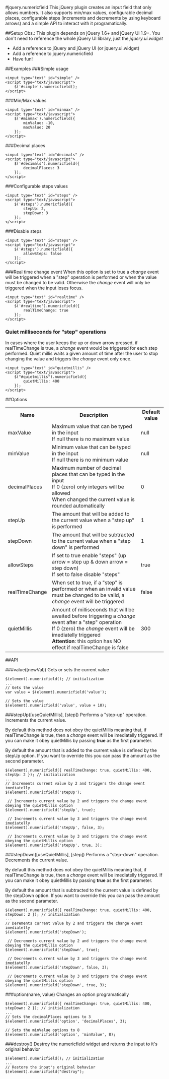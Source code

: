 #jquery.numericfield
This jQuery plugin creates an input field that only allows numbers. It also supports min/max values, configurable decimal places, configurable steps (increments and decrements by using keyboard arrows) and a simple API to interact with it programatically.

##Setup
Obs.: This plugin depends on jQuery 1.6+ and jQuery UI 1.9+. 
You don't need to reference the whole jQuery UI library, just the *jquery.ui.widget*

- Add a reference to jQuery and jQuery UI (or jquery.ui.widget)
- Add a reference to jquery.numericfield
- Have fun!

##Examples
###Simple usage
    
    <input type="text" id="simple" />
    <script type="text/javascript">
        $('#simple').numericfield();
    </script>
    
###Min/Max values

    <input type="text" id="minmax" />
    <script type="text/javascript">
        $('#minmax').numericfield({
            minValue: -10,
            maxValue: 20
        });
    </script>
    
###Decimal places

    <input type="text" id="decimals" />
    <script type="text/javascript">
        $('#decimals').numericfield({
            decimalPlaces: 3
        });
    </script>
    
###Configurable steps values

    <input type="text" id="steps" />
    <script type="text/javascript">
        $('#steps').numericfield({
            stepUp: 2,
            stepDown: 3
        });
    </script>

###Disable steps

    <input type="text" id="steps" />
    <script type="text/javascript">
        $('#steps').numericfield({
            allowSteps: false
        });
    </script>
    
###Real time change event
When this option is set to true a *change* event will be triggered when a "step" operation is performed or when the value must be changed to be valid. Otherwise the *change* event will only be triggered when the input loses focus.

    <input type="text" id="realtime" />
    <script type="text/javascript">
        $('#realtime').numericfield({
            realTimeChange: true
        });
    </script>
    
### Quiet milliseconds for "step" operations
In cases where the user keeps the up or down arrow pressed, if realTimeChange is true, a *change* event would be triggered for each step performed. Quiet millis waits a given amount of time after the user to stop changing the value and triggers the *change* event only once.

    <input type="text" id="quietmillis" />
    <script type="text/javascript">
        $("#quietmillis").numericfield({
            quietMillis: 400
        });
    </script>    

##Options
<table>
    <tr>
        <th>Name</th>
        <th>Description</th>
        <th>Default value</th>
    </tr>
    <tr>
        <td>
            maxValue
        </td>
        <td>
            Maximum value that can be typed in the input<br/>
            If null there is no maximum value
        </td>
        <td>
            null
        </td>
    </tr>
    <tr>
        <td>
            minValue
        </td>
        <td>
            Minimum value that can be typed in the input<br/>
            If null there is no minimum value
        </td>
        <td>
            null
        </td>
    </tr>
    <tr>
        <td>
            decimalPlaces
        </td>
        <td>
            Maximum number of decimal places that can be typed in the input<br/>
            If 0 (zero) only integers will be allowed<br/>
            When changed the current value is rounded automatically
        </td>
        <td>
            0
        </td>
    </tr>
    <tr>
        <td>
            stepUp
        </td>
        <td>
            The amount that will be added to the current value when a "step up" is performed
        </td>
        <td>
            1
        </td>
    </tr>
    <tr>
        <td>
            stepDown
        </td>
        <td>
            The amount that will be subtracted to the current value when a "step down" is performed
        </td>
        <td>
            1
        </td>
    </tr>
    <tr>
        <td>
            allowSteps
        </td>
        <td>
            If set to true enable "steps" (up arrow = step up & down arrow = step down)<br/>
            If set to false disable "steps"
        </td>
        <td>
            true
        </td>
    </tr>
    <tr>
        <td>
            realTimeChange
        </td>
        <td>
            When set to true, if a "step" is performed or when an invalid value must be changed to be valid, a <i>change</i> event will be triggered
        </td>
        <td>
            false
        </td>
    </tr>
    <tr>
        <td>
            quietMillis
        </td>
        <td>
            Amount of milliseconds that will be awaited before triggering a <i>change</i> event after a "step" operation<br/>
            If 0 (zero) the <i>change</i> event will be imediatelly triggered<br/>
            <b>Attention</b>: this option has NO effect if realTimeChange is false
        </td>
        <td>
            300
        </td>
    </tr>
</table>

##API

###value([newVal])
Gets or sets the current value

    $(element).numericfield(); // initialization
    ...
    // Gets the value
    var value = $(element).numericfield('value'); 
    
    // Sets the value
    $(element).numericfield('value', value + 10);

###stepUp([useQuietMillis], [step])
Performs a "step-up" operation. Increments the current value.

By default this method does not obey the quietMillis meaning that, if realTimeChange is true, then a *change* event will be imediatelly triggered. If you can make it obey quietMillis by passing **true** as the first parameter.

By default the amount that is added to the current value is defined by the stepUp option. If you want to override this you can pass the amount as the second parameter.

    $(element).numericfield({ realTimeChange: true, quietMillis: 400, stepUp: 2 }); // initialization
    ...
    // Increments current value by 2 and triggers the change event imediatelly
    $(element).numericfield('stepUp'); 
    
     // Increments current value by 2 and triggers the change event obeying the quietMillis option
    $(element).numericfield('stepUp', true);
    
     // Increments current value by 3 and triggers the change event imediatelly
    $(element).numericfield('stepUp', false, 3);
    
     // Increments current value by 3 and triggers the change event obeying the quietMillis option
    $(element).numericfield('stepUp', true, 3);

###stepDown([useQuietMillis], [step])
Performs a "step-down" operation. Decrements the current value.

By default this method does not obey the quietMillis meaning that, if realTimeChange is true, then a *change* event will be imediatelly triggered. If you can make it obey quietMillis by passing **true** as the first parameter.

By default the amount that is subtracted to the current value is defined by the stepDown option. If you want to override this you can pass the amount as the second parameter.

    $(element).numericfield({ realTimeChange: true, quietMillis: 400, stepDown: 2 }); // initialization
    ...
    // Derements current value by 2 and triggers the change event imediatelly
    $(element).numericfield('stepDown'); 
    
     // Decrements current value by 2 and triggers the change event obeying the quietMillis option
    $(element).numericfield('stepDown', true);
    
     // Decrements current value by 3 and triggers the change event imediatelly
    $(element).numericfield('stepDown', false, 3);
    
     // Decrements current value by 3 and triggers the change event obeying the quietMillis option
    $(element).numericfield('stepDown', true, 3);
    
###option(name, value)
Changes an option programatically

    $(element).numericfield({ realTimeChange: true, quietMillis: 400, stepDown: 2 }); // initialization
    ...
    // Sets the decimalPlaces options to 3
    $(element).numericfield('option', 'decimalPlaces', 3);
    
    // Sets the minValue options to 8
    $(element).numericfield('option', 'minValue', 8);
    
###destroy()
Destroy the numericfield widget and returns the input to it's original behavior
    
    $(element).numericfield(); // initialization
    ...
    // Restore the input's original behavior
    $(element).numericfield("destroy");